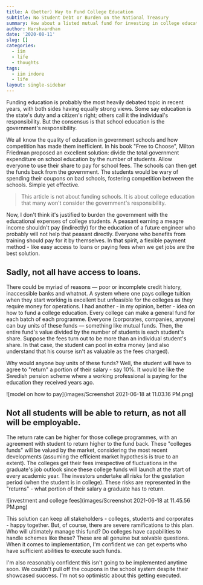 ```yaml
---
title: A (better) Way to Fund College Education
subtitle: No Student Debt or Burden on the National Treasury
summary: How about a listed mutual fund for investing in college education?
author: Harshvardhan
date: '2020-08-11'
slug: []
categories:
  - iim
  - life
  - thoughts
tags:
  - iim indore
  - life
layout: single-sidebar
---
```


Funding education is probably the most heavily debated topic in recent years, with both sides having equally strong views. Some say education is the state's duty and a citizen's right; others call it the individual's responsibility. But the consensus is that school education is the government's responsibility.

We all know the quality of education in government schools and how competition has made them inefficient. In his book "Free to Choose", Milton Friedman proposed an excellent solution: divide the total government expenditure on school education by the number of students. Allow everyone to use their share to pay for school fees. The schools can then get the funds back from the government. The students would be wary of spending their coupons on bad schools, fostering competition between the schools. Simple yet effective.

> This article is not about funding schools. It is about college education that many won't consider the government's responsibility.

Now, I don't think it's justified to burden the government with the educational expenses of college students. A peasant earning a meagre income shouldn't pay (indirectly) for the education of a future engineer who probably will not help that peasant directly. Everyone who benefits from training should pay for it by themselves. In that spirit, a flexible payment method - like easy access to loans or paying fees when we get jobs are the best solution.

## Sadly, not all have access to loans. 

There could be myriad of reasons — poor or incomplete credit history, inaccessible banks and whatnot. A system where one pays college tuition when they start working is excellent but unfeasible for the colleges as they require money for operations. I had another - in my opinion, better - idea on how to fund a college education.
Every college can make a general fund for each batch of each programme. Everyone (corporates, companies, anyone) can buy units of these funds — something like mutual funds. Then, the entire fund's value divided by the number of students is each student's share. Suppose the fees turn out to be more than an individual student's share. In that case, the student can pool in extra money (and also understand that his course isn't as valuable as the fees charged). 

Why would anyone buy units of these funds? Well, the student will have to agree to "return" a portion of their salary - say 10%. It would be like the Swedish pension scheme where a working professional is paying for the education they received years ago.

![model on how to pay](images/Screenshot 2021-06-18 at 11.03.16 PM.png)

## Not all students will be able to return, as not all will be employable.

The return rate can be higher for those college programmes, with an agreement with student to return higher to the fund back. These "colleges funds" will be valued by the market, considering the most recent developments (assuming the efficient market hypothesis is true to an extent). The colleges get their fees irrespective of fluctuations in the graduate's job outlook since these college funds will launch at the start of every academic year. The investors undertake all risks for the gestation period (when the student is in college). These risks are represented in the "returns" - what portion of their salary a graduate has to return.

![investment and college fees](images/Screenshot 2021-06-18 at 11.45.56 PM.png)

This solution can keep all stakeholders - colleges, students and corporates - happy together. But, of course, there are severe ramifications to this plan. Who will ultimately manage this fund? Do colleges have capabilities to handle schemes like these? These are all genuine but solvable questions. When it comes to implementation, I'm confident we can get experts who have sufficient abilities to execute such funds.

I'm also reasonably confident this isn't going to be implemented anytime soon. We couldn't pull off the coupons in the school system despite their showcased success. I'm not so optimistic about this getting executed.
